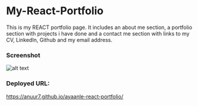 # My-React-Portfolio

This is my REACT portfolio page. It includes an about me section, a portfolio section with projects i have done 
and a contact me section with links to my CV, LinkedIn, Github and my email address.

### Screenshot 

![alt text](public/images/react-portfolio.png)

### Deployed URL: 
https://anuur7.github.io/ayaanle-react-portfolio/

